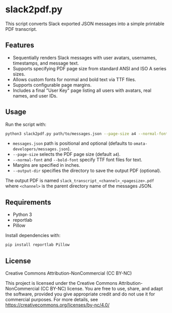 # slack2pdf.py

This script converts Slack exported JSON messages into a simple printable PDF transcript.

## Features

- Sequentially renders Slack messages with user avatars, usernames, timestamps, and message text.
- Supports specifying PDF page size from standard ANSI and ISO A series sizes.
- Allows custom fonts for normal and bold text via TTF files.
- Supports configurable page margins.
- Includes a final "User Key" page listing all users with avatars, real names, and user IDs.

## Usage

Run the script with:

```bash
python3 slack2pdf.py path/to/messages.json --page-size a4 --normal-font path/to/normal.ttf --bold-font path/to/bold.ttf --margin-top 1 --margin-bottom 1 --margin-left 1 --margin-right 1 --output-dir path/to/output
```

- `messages.json` path is positional and optional (defaults to `omata-developers/messages.json`).
- `--page-size` selects the PDF page size (default `a4`).
- `--normal-font` and `--bold-font` specify TTF font files for text.
- Margins are specified in inches.
- `--output-dir` specifies the directory to save the output PDF (optional).

The output PDF is named `slack_transcript_<channel>_<pagesize>.pdf` where `<channel>` is the parent directory name of the messages JSON.

## Requirements

- Python 3
- reportlab
- Pillow

Install dependencies with:

```bash
pip install reportlab Pillow
```

## License
Creative Commons Attribution-NonCommercial (CC BY-NC)

This project is licensed under the Creative Commons Attribution-NonCommercial (CC BY-NC) license. You are free to use, share, and adapt the software, provided you give appropriate credit and do not use it for commercial purposes. For more details, see https://creativecommons.org/licenses/by-nc/4.0/
